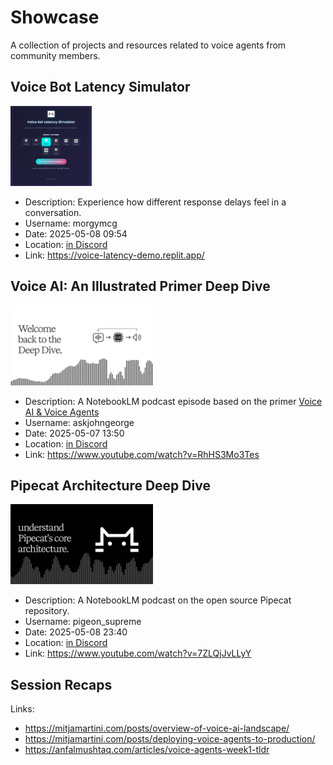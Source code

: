 # Showcase

A collection of projects and resources related to voice agents from community members.

## Voice Bot Latency Simulator

<img src="./media/voice-bot-latency-simulator-interface.png" alt="Voice Bot Latency Simulator Interface" height="128px" />

- Description: Experience how different response delays feel in a conversation.
- Username: morgymcg
- Date: 2025-05-08 09:54
- Location: [in Discord](https://discord.com/channels/1239284677165056021/1370041616500396153/1370081553941790730)
- Link: https://voice-latency-demo.replit.app/


## Voice AI: An Illustrated Primer Deep Dive

<img src="./media/voice-ai-illustrated-primer-the-deep-dive-thumbnail.png" alt="Voice AI: An Illustrated Primer Deep Dive" height="128px" />

- Description: A NotebookLM podcast episode based on the primer [Voice AI & Voice Agents](https://voiceaiandvoiceagents.com/)
- Username: askjohngeorge
- Date: 2025-05-07 13:50
- Location: [in Discord](https://discord.com/channels/1239284677165056021/1369476628035403816/1369778352973676544)
- Link: https://www.youtube.com/watch?v=RhHS3Mo3Tes


## Pipecat Architecture Deep Dive

<img src="./media/pipecat-architecture-components-and-development-thumbnail.png" alt="Pipecat Architecture Deep Dive" height="128px" />

- Description: A NotebookLM podcast on the open source Pipecat repository.
- Username: pigeon_supreme
- Date: 2025-05-08 23:40
- Location: [in Discord](https://discord.com/channels/1239284677165056021/1370041616500396153/1370289359374254080)
- Link: https://www.youtube.com/watch?v=7ZLQjJvLLyY


## Session Recaps

Links:
- https://mitjamartini.com/posts/overview-of-voice-ai-landscape/
- https://mitjamartini.com/posts/deploying-voice-agents-to-production/
- https://anfalmushtaq.com/articles/voice-agents-week1-tldr